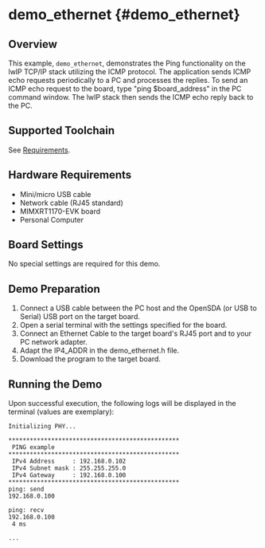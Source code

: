 demo_ethernet {#demo_ethernet}
=============

## Overview
This example, `demo_ethernet`, demonstrates the Ping functionality on the lwIP TCP/IP stack utilizing the ICMP protocol. The application sends ICMP echo requests periodically to a PC and processes the replies. To send an ICMP echo request to the board, type "ping $board_address" in the PC command window. The lwIP stack then sends the ICMP echo reply back to the PC.

## Supported Toolchain
See [Requirements](../../../README.md#requirements).

## Hardware Requirements
- Mini/micro USB cable
- Network cable (RJ45 standard)
- MIMXRT1170-EVK board
- Personal Computer

## Board Settings
No special settings are required for this demo.

## Demo Preparation
1. Connect a USB cable between the PC host and the OpenSDA (or USB to Serial) USB port on the target board.
2. Open a serial terminal with the settings specified for the board.
3. Connect an Ethernet Cable to the target board's RJ45 port and to your PC network adapter.
4. Adapt the IP4_ADDR in the demo_ethernet.h file.
5. Download the program to the target board.

## Running the Demo
Upon successful execution, the following logs will be displayed in the terminal (values are exemplary):

```
Initializing PHY...

************************************************
 PING example
************************************************
 IPv4 Address     : 192.168.0.102
 IPv4 Subnet mask : 255.255.255.0
 IPv4 Gateway     : 192.168.0.100
************************************************
ping: send
192.168.0.100

ping: recv
192.168.0.100
 4 ms

...
